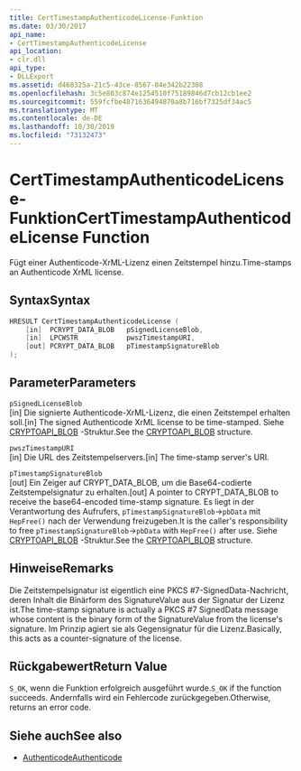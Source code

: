 ```yaml
---
title: CertTimestampAuthenticodeLicense-Funktion
ms.date: 03/30/2017
api_name:
- CertTimestampAuthenticodeLicense
api_location:
- clr.dll
api_type:
- DLLExport
ms.assetid: d468325a-21c5-43ce-8567-84e342b22308
ms.openlocfilehash: 3c5e803c874e1254510f75189846d7cb12cb1ee2
ms.sourcegitcommit: 559fcfbe4871636494870a8b716bf7325df34ac5
ms.translationtype: MT
ms.contentlocale: de-DE
ms.lasthandoff: 10/30/2019
ms.locfileid: "73132473"
---
```

# <a name="certtimestampauthenticodelicense-function"></a><span data-ttu-id="07739-102">CertTimestampAuthenticodeLicense-Funktion</span><span class="sxs-lookup"><span data-stu-id="07739-102">CertTimestampAuthenticodeLicense Function</span></span>
<span data-ttu-id="07739-103">Fügt einer Authenticode-XrML-Lizenz einen Zeitstempel hinzu.</span><span class="sxs-lookup"><span data-stu-id="07739-103">Time-stamps an Authenticode XrML license.</span></span>  
  
## <a name="syntax"></a><span data-ttu-id="07739-104">Syntax</span><span class="sxs-lookup"><span data-stu-id="07739-104">Syntax</span></span>  
  
```cpp  
HRESULT CertTimestampAuthenticodeLicense (  
    [in]  PCRYPT_DATA_BLOB   pSignedLicenseBlob,  
    [in]  LPCWSTR            pwszTimestampURI,  
    [out] PCRYPT_DATA_BLOB   pTimestampSignatureBlob  
);  
```  
  
## <a name="parameters"></a><span data-ttu-id="07739-105">Parameter</span><span class="sxs-lookup"><span data-stu-id="07739-105">Parameters</span></span>  
 `pSignedLicenseBlob`  
 <span data-ttu-id="07739-106">[in] Die signierte Authenticode-XrML-Lizenz, die einen Zeitstempel erhalten soll.</span><span class="sxs-lookup"><span data-stu-id="07739-106">[in] The signed Authenticode XrML license to be time-stamped.</span></span> <span data-ttu-id="07739-107">Siehe [CRYPTOAPI_BLOB](/windows/win32/api/dpapi/ns-dpapi-crypt_integer_blob) -Struktur.</span><span class="sxs-lookup"><span data-stu-id="07739-107">See the [CRYPTOAPI_BLOB](/windows/win32/api/dpapi/ns-dpapi-crypt_integer_blob) structure.</span></span>  
  
 `pwszTimestampURI`  
 <span data-ttu-id="07739-108">[in] Die URL des Zeitstempelservers.</span><span class="sxs-lookup"><span data-stu-id="07739-108">[in] The time-stamp server's URI.</span></span>  
  
 `pTimestampSignatureBlob`  
 <span data-ttu-id="07739-109">[out] Ein Zeiger auf CRYPT_DATA_BLOB, um die Base64-codierte Zeitstempelsignatur zu erhalten.</span><span class="sxs-lookup"><span data-stu-id="07739-109">[out] A pointer to CRYPT_DATA_BLOB to receive the base64-encoded time-stamp signature.</span></span> <span data-ttu-id="07739-110">Es liegt in der Verantwortung des Aufrufers, `pTimestampSignatureBlob`->`pbData` mit `HepFree()` nach der Verwendung freizugeben.</span><span class="sxs-lookup"><span data-stu-id="07739-110">It is the caller's responsibility to free `pTimestampSignatureBlob`->`pbData` with `HepFree()` after use.</span></span> <span data-ttu-id="07739-111">Siehe [CRYPTOAPI_BLOB](/windows/win32/api/dpapi/ns-dpapi-crypt_integer_blob) -Struktur.</span><span class="sxs-lookup"><span data-stu-id="07739-111">See the [CRYPTOAPI_BLOB](/windows/win32/api/dpapi/ns-dpapi-crypt_integer_blob) structure.</span></span>  
  
## <a name="remarks"></a><span data-ttu-id="07739-112">Hinweise</span><span class="sxs-lookup"><span data-stu-id="07739-112">Remarks</span></span>  
 <span data-ttu-id="07739-113">Die Zeitstempelsignatur ist eigentlich eine PKCS #7-SignedData-Nachricht, deren Inhalt die Binärform des SignatureValue aus der Signatur der Lizenz ist.</span><span class="sxs-lookup"><span data-stu-id="07739-113">The time-stamp signature is actually a PKCS #7 SignedData message whose content is the binary form of the SignatureValue from the license's signature.</span></span> <span data-ttu-id="07739-114">Im Prinzip agiert sie als Gegensignatur für die Lizenz.</span><span class="sxs-lookup"><span data-stu-id="07739-114">Basically, this acts as a counter-signature of the license.</span></span>  
  
## <a name="return-value"></a><span data-ttu-id="07739-115">Rückgabewert</span><span class="sxs-lookup"><span data-stu-id="07739-115">Return Value</span></span>  
 <span data-ttu-id="07739-116">`S_OK`, wenn die Funktion erfolgreich ausgeführt wurde.</span><span class="sxs-lookup"><span data-stu-id="07739-116">`S_OK` if the function succeeds.</span></span> <span data-ttu-id="07739-117">Andernfalls wird ein Fehlercode zurückgegeben.</span><span class="sxs-lookup"><span data-stu-id="07739-117">Otherwise, returns an error code.</span></span>  
  
## <a name="see-also"></a><span data-ttu-id="07739-118">Siehe auch</span><span class="sxs-lookup"><span data-stu-id="07739-118">See also</span></span>

- [<span data-ttu-id="07739-119">Authenticode</span><span class="sxs-lookup"><span data-stu-id="07739-119">Authenticode</span></span>](index.md)
